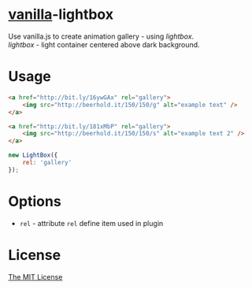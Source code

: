 [vanilla][0]-lightbox
================

Use vanilla.js to create animation gallery - using *lightbox*.<br />
*lightbox* - light container centered above dark background.

Usage
=====

```html
<a href="http://bit.ly/16ywGAx" rel="gallery">
    <img src="http://beerhold.it/150/150/g" alt="example text" />
</a>

<a href="http://bit.ly/181xMbP" rel="gallery">
    <img src="http://beerhold.it/150/150/s" alt="example text 2" />
</a>
```

```javascript
new LightBox({
    rel: 'gallery'
});
```

Options
=======

- `rel` - attribute `rel` define item used in plugin

License
=======

[The MIT License][1]

[0]: https://github.com/piecioshka/vanilla.js
[1]: https://github.com/piecioshka/vanilla-lightbox/blob/master/LICENSE
